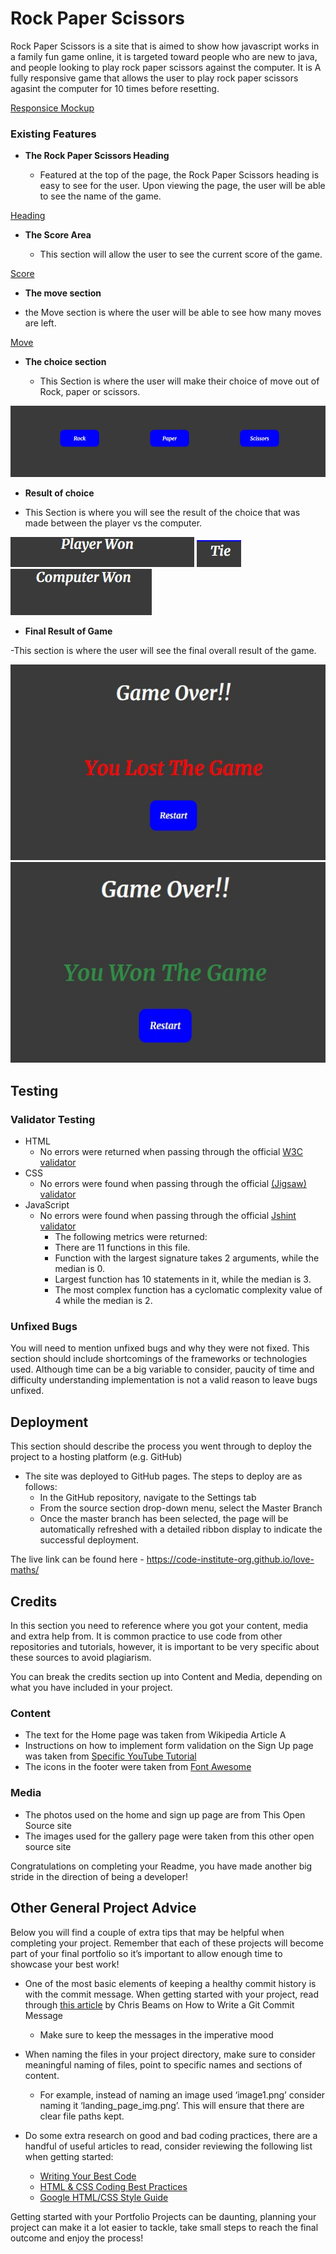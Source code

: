 # Rock Paper Scissors

Rock Paper Scissors is a site that is aimed to show how javascript works in a family fun game online, it is targeted toward people who are new to java, and people looking to play rock paper scissors against the computer. It is A fully responsive game that allows the user to play rock paper scissors agasint the computer for 10 times before resetting.

[Responsice Mockup](assets/Images/Web%20capture_25-10-2023_092_ui.dev.jpeg)

### Existing Features

- __The Rock Paper Scissors Heading__

  - Featured at the top of the page, the Rock Paper Scissors heading is easy to see for the user. Upon viewing the page, the user will be able to see the name of the game.

[Heading](assets/Images/readme-img/Web%20capture_24-10-2023_21393_aaron080913.github.io.jpeg)

- __The Score Area__

  - This section will allow the user to see the current score of the game.
  
[Score](assets/Images/readme-img/Web%20capture_24-10-2023_214231_aaron080913.github.io.jpeg)

- __The move section__

- the Move section is where the user will be able to see how many moves are left.

[Move](assets/Images/readme-img/Web%20capture_24-10-2023_214258_aaron080913.github.io.jpeg)

- __The choice section__

  - This Section is where the user will make their choice of move out of Rock, paper or scissors.

![Choice](assets/Images/readme-img/Web%20capture_24-10-2023_214322_aaron080913.github.io.jpeg)

- __Result of choice__

- This Section is where you will see the result of the choice that was made between the player vs the computer.

![result-p](assets/Images/readme-img/Web%20capture_24-10-2023_214516_aaron080913.github.io.jpeg)
![result-t](assets/Images/readme-img/Web%20capture_24-10-2023_21465_aaron080913.github.io.jpeg)
![result-c](assets/Images/readme-img/Web%20capture_24-10-2023_22616_aaron080913.github.io.jpeg)

- __Final Result of Game__

-This section is where the user will see the final overall result of the game.

![gameover-l](assets/Images/readme-img/Web%20capture_24-10-2023_22656_aaron080913.github.io.jpeg)
![gameover-w](assets/Images/readme-img/Web%20capture_24-10-2023_22743_aaron080913.github.io.jpeg)

## Testing 



### Validator Testing 

- HTML
    - No errors were returned when passing through the official [W3C validator](https://validator.w3.org/nu/?doc=https%3A%2F%2Fcode-institute-org.github.io%2Flove-maths%2F)
- CSS
    - No errors were found when passing through the official [(Jigsaw) validator](https://jigsaw.w3.org/css-validator/validator?uri=https%3A%2F%2Fvalidator.w3.org%2Fnu%2F%3Fdoc%3Dhttps%253A%252F%252Fcode-institute-org.github.io%252Flove-maths%252F&profile=css3svg&usermedium=all&warning=1&vextwarning=&lang=en)
- JavaScript
    - No errors were found when passing through the official [Jshint validator](https://jshint.com/)
      - The following metrics were returned: 
      - There are 11 functions in this file.
      - Function with the largest signature takes 2 arguments, while the median is 0.
      - Largest function has 10 statements in it, while the median is 3.
      - The most complex function has a cyclomatic complexity value of 4 while the median is 2.

### Unfixed Bugs

You will need to mention unfixed bugs and why they were not fixed. This section should include shortcomings of the frameworks or technologies used. Although time can be a big variable to consider, paucity of time and difficulty understanding implementation is not a valid reason to leave bugs unfixed. 

## Deployment

This section should describe the process you went through to deploy the project to a hosting platform (e.g. GitHub) 

- The site was deployed to GitHub pages. The steps to deploy are as follows: 
  - In the GitHub repository, navigate to the Settings tab 
  - From the source section drop-down menu, select the Master Branch
  - Once the master branch has been selected, the page will be automatically refreshed with a detailed ribbon display to indicate the successful deployment. 

The live link can be found here - https://code-institute-org.github.io/love-maths/


## Credits 

In this section you need to reference where you got your content, media and extra help from. It is common practice to use code from other repositories and tutorials, however, it is important to be very specific about these sources to avoid plagiarism. 

You can break the credits section up into Content and Media, depending on what you have included in your project. 

### Content 

- The text for the Home page was taken from Wikipedia Article A
- Instructions on how to implement form validation on the Sign Up page was taken from [Specific YouTube Tutorial](https://www.youtube.com/)
- The icons in the footer were taken from [Font Awesome](https://fontawesome.com/)

### Media

- The photos used on the home and sign up page are from This Open Source site
- The images used for the gallery page were taken from this other open source site


Congratulations on completing your Readme, you have made another big stride in the direction of being a developer! 

## Other General Project Advice

Below you will find a couple of extra tips that may be helpful when completing your project. Remember that each of these projects will become part of your final portfolio so it’s important to allow enough time to showcase your best work! 

- One of the most basic elements of keeping a healthy commit history is with the commit message. When getting started with your project, read through [this article](https://chris.beams.io/posts/git-commit/) by Chris Beams on How to Write  a Git Commit Message 
  - Make sure to keep the messages in the imperative mood 

- When naming the files in your project directory, make sure to consider meaningful naming of files, point to specific names and sections of content.
  - For example, instead of naming an image used ‘image1.png’ consider naming it ‘landing_page_img.png’. This will ensure that there are clear file paths kept. 

- Do some extra research on good and bad coding practices, there are a handful of useful articles to read, consider reviewing the following list when getting started:
  - [Writing Your Best Code](https://learn.shayhowe.com/html-css/writing-your-best-code/)
  - [HTML & CSS Coding Best Practices](https://medium.com/@inceptiondj.info/html-css-coding-best-practice-fadb9870a00f)
  - [Google HTML/CSS Style Guide](https://google.github.io/styleguide/htmlcssguide.html#General)

Getting started with your Portfolio Projects can be daunting, planning your project can make it a lot easier to tackle, take small steps to reach the final outcome and enjoy the process!